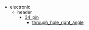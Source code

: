 * electronic
  * header
    * [34_pin](electronic/header/34_pin)
      * [through_hole_right_angle](electronic/header/34_pin/through_hole_right_angle)

